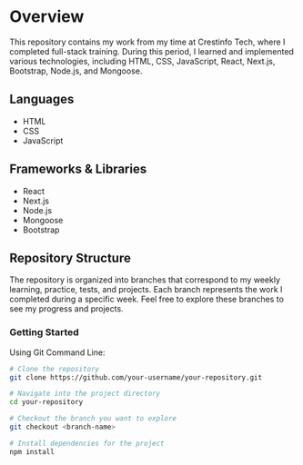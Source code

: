
# Overview

This repository contains my work from my time at Crestinfo Tech, where I completed full-stack training. During this period, I learned and implemented various technologies, including HTML, CSS, JavaScript, React, Next.js, Bootstrap, Node.js, and Mongoose.

## Languages
- HTML
- CSS
- JavaScript

## Frameworks & Libraries
- React
- Next.js
- Node.js
- Mongoose
- Bootstrap

## Repository Structure
The repository is organized into branches that correspond to my weekly learning, practice, tests, and projects. Each branch represents the work I completed during a specific week. Feel free to explore these branches to see my progress and projects.

### Getting Started
Using Git Command Line:

```bash
# Clone the repository
git clone https://github.com/your-username/your-repository.git

# Navigate into the project directory
cd your-repository

# Checkout the branch you want to explore
git checkout <branch-name>

# Install dependencies for the project
npm install
```
